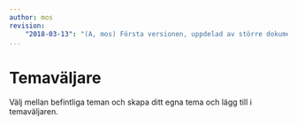 ```yaml
---
author: mos
revision:
    "2018-03-13": "(A, mos) Första versionen, uppdelad av större dokument."
...
```

Temaväljare
==================================

Välj mellan befintliga teman och skapa ditt egna tema och lägg till i temaväljaren.

